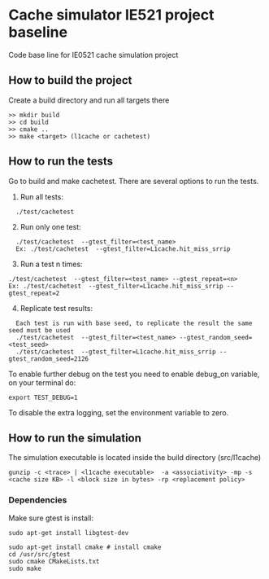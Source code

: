 # Cache simulator IE521 project baseline

Code base line for IE0521 cache simulation project


## How to build the project
Create a build directory and run all targets there
```
>> mkdir build
>> cd build
>> cmake ..
>> make <target> (l1cache or cachetest)
```
## How to run the tests
Go to build and make cachetest. There are several options to run the tests.

1. Run all tests:
```
  ./test/cachetest
```
2. Run only one test:
```
  ./test/cachetest  --gtest_filter=<test_name>
  Ex: ./test/cachetest  --gtest_filter=L1cache.hit_miss_srrip
```
3. Run a test n times:
```
./test/cachetest  --gtest_filter=<test_name> --gtest_repeat=<n>
Ex: ./test/cachetest  --gtest_filter=L1cache.hit_miss_srrip --gtest_repeat=2
```
4. Replicate test results:
```
  Each test is run with base seed, to replicate the result the same seed must be used
  ./test/cachetest  --gtest_filter=<test_name> --gtest_random_seed=<test_seed>
  ./test/cachetest  --gtest_filter=L1cache.hit_miss_srrip --gtest_random_seed=2126
```  
To enable further debug on the test you need to enable debug_on variable, on your terminal
do:
```
export TEST_DEBUG=1
```
To disable the extra logging, set the  environment variable to zero.

## How to run the simulation
The simulation executable is located inside the build directory (src/l1cache)
```
gunzip -c <trace> | <l1cache executable>  -a <associativity> -mp -s <cache size KB> -l <block size in bytes> -rp <replacement policy>
```

### Dependencies
Make sure gtest is install:
```
sudo apt-get install libgtest-dev

sudo apt-get install cmake # install cmake
cd /usr/src/gtest
sudo cmake CMakeLists.txt
sudo make
```
